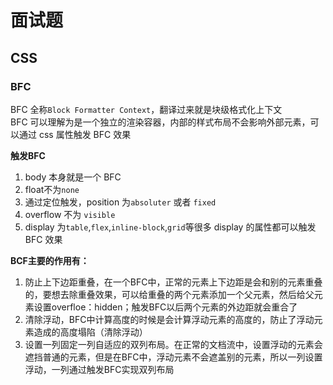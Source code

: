 # 面试题

## CSS

### BFC

BFC 全称`Block Formatter Context`，翻译过来就是块级格式化上下文  
BFC 可以理解为是一个独立的渲染容器，内部的样式布局不会影响外部元素，可以通过 css 属性触发 BFC 效果

**触发BFC**

1. body 本身就是一个 BFC
2. float不为`none`
3. 通过定位触发，position 为`absoluter` 或者 `fixed `
4. overflow 不为 `visible`
5. display 为`table`,`flex`,`inline-block`,`grid`等很多 display 的属性都可以触发 BFC 效果

**BCF主要的作用有：**

1. 防止上下边距重叠，在一个BFC中，正常的元素上下边距是会和别的元素重叠的，要想去除重叠效果，可以给重叠的两个元素添加一个父元素，然后给父元素设置overfloe：hidden；触发BFC以后两个元素的外边距就会重合了
2. 清除浮动，BFC中计算高度的时候是会计算浮动元素的高度的，防止了浮动元素造成的高度塌陷（清除浮动）
3. 设置一列固定一列自适应的双列布局。在正常的文档流中，设置浮动的元素会遮挡普通的元素，但是在BFC中，浮动元素不会遮盖别的元素，所以一列设置浮动，一列通过触发BFC实现双列布局
